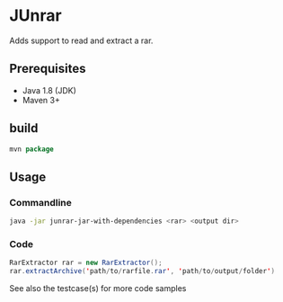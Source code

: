 # JUnrar

Adds support to read and extract a rar.


## Prerequisites

* Java 1.8 (JDK)
* Maven 3+


## build


```java
mvn package
```

## Usage

### Commandline


```bash
java -jar junrar-jar-with-dependencies <rar> <output dir>
```


### Code


```java
RarExtractor rar = new RarExtractor();
rar.extractArchive('path/to/rarfile.rar', 'path/to/output/folder')

```

See also the testcase(s) for more code samples





